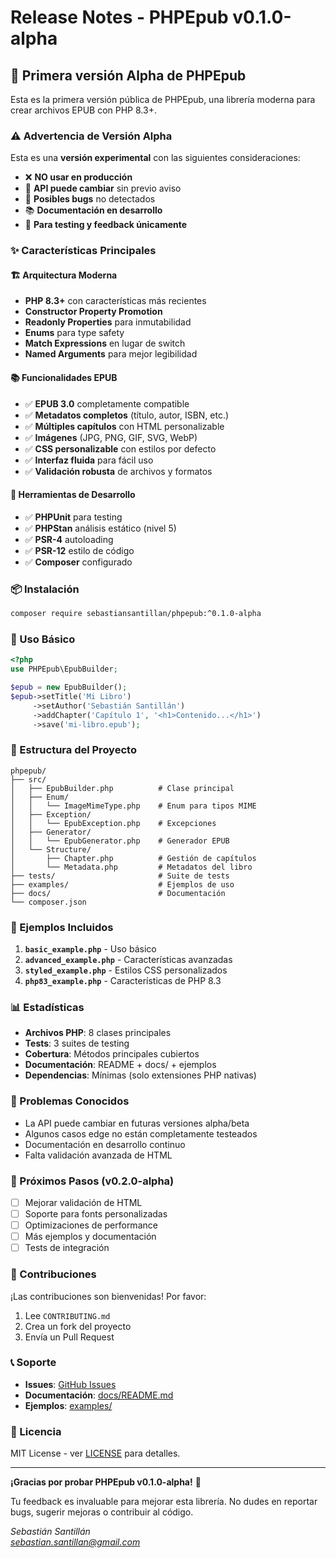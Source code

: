 # Release Notes - PHPEpub v0.1.0-alpha

## 🎉 Primera versión Alpha de PHPEpub

Esta es la primera versión pública de PHPEpub, una librería moderna para crear archivos EPUB con PHP 8.3+.

### ⚠️ Advertencia de Versión Alpha

Esta es una **versión experimental** con las siguientes consideraciones:

- ❌ **NO usar en producción**
- 🔄 **API puede cambiar** sin previo aviso
- 🐛 **Posibles bugs** no detectados
- 📚 **Documentación en desarrollo**
- 🧪 **Para testing y feedback únicamente**

### ✨ Características Principales

#### 🏗️ Arquitectura Moderna
- **PHP 8.3+** con características más recientes
- **Constructor Property Promotion**
- **Readonly Properties** para inmutabilidad
- **Enums** para type safety
- **Match Expressions** en lugar de switch
- **Named Arguments** para mejor legibilidad

#### 📚 Funcionalidades EPUB
- ✅ **EPUB 3.0** completamente compatible
- ✅ **Metadatos completos** (título, autor, ISBN, etc.)
- ✅ **Múltiples capítulos** con HTML personalizable
- ✅ **Imágenes** (JPG, PNG, GIF, SVG, WebP)
- ✅ **CSS personalizable** con estilos por defecto
- ✅ **Interfaz fluida** para fácil uso
- ✅ **Validación robusta** de archivos y formatos

#### 🔧 Herramientas de Desarrollo
- ✅ **PHPUnit** para testing
- ✅ **PHPStan** análisis estático (nivel 5)
- ✅ **PSR-4** autoloading
- ✅ **PSR-12** estilo de código
- ✅ **Composer** configurado

### 📦 Instalación

```bash
composer require sebastiansantillan/phpepub:^0.1.0-alpha
```

### 🚀 Uso Básico

```php
<?php
use PHPEpub\EpubBuilder;

$epub = new EpubBuilder();
$epub->setTitle('Mi Libro')
     ->setAuthor('Sebastián Santillán')
     ->addChapter('Capítulo 1', '<h1>Contenido...</h1>')
     ->save('mi-libro.epub');
```

### 📁 Estructura del Proyecto

```
phpepub/
├── src/
│   ├── EpubBuilder.php          # Clase principal
│   ├── Enum/
│   │   └── ImageMimeType.php    # Enum para tipos MIME
│   ├── Exception/
│   │   └── EpubException.php    # Excepciones
│   ├── Generator/
│   │   └── EpubGenerator.php    # Generador EPUB
│   └── Structure/
│       ├── Chapter.php          # Gestión de capítulos
│       └── Metadata.php         # Metadatos del libro
├── tests/                       # Suite de tests
├── examples/                    # Ejemplos de uso
├── docs/                        # Documentación
└── composer.json
```

### 🧪 Ejemplos Incluidos

1. **`basic_example.php`** - Uso básico
2. **`advanced_example.php`** - Características avanzadas
3. **`styled_example.php`** - Estilos CSS personalizados
4. **`php83_example.php`** - Características de PHP 8.3

### 📊 Estadísticas

- **Archivos PHP**: 8 clases principales
- **Tests**: 3 suites de testing
- **Cobertura**: Métodos principales cubiertos
- **Documentación**: README + docs/ + ejemplos
- **Dependencias**: Mínimas (solo extensiones PHP nativas)

### 🐛 Problemas Conocidos

- La API puede cambiar en futuras versiones alpha/beta
- Algunos casos edge no están completamente testeados
- Documentación en desarrollo continuo
- Falta validación avanzada de HTML

### 🔮 Próximos Pasos (v0.2.0-alpha)

- [ ] Mejorar validación de HTML
- [ ] Soporte para fonts personalizadas
- [ ] Optimizaciones de performance
- [ ] Más ejemplos y documentación
- [ ] Tests de integración

### 🤝 Contribuciones

¡Las contribuciones son bienvenidas! Por favor:

1. Lee `CONTRIBUTING.md`
2. Crea un fork del proyecto
3. Envía un Pull Request

### 📞 Soporte

- **Issues**: [GitHub Issues](https://github.com/sebastiansantillan/phpepub/issues)
- **Documentación**: [docs/README.md](docs/README.md)
- **Ejemplos**: [examples/](examples/)

### 📄 Licencia

MIT License - ver [LICENSE](LICENSE) para detalles.

---

**¡Gracias por probar PHPEpub v0.1.0-alpha!** 🎉

Tu feedback es invaluable para mejorar esta librería. No dudes en reportar bugs, sugerir mejoras o contribuir al código.

*Sebastián Santillán*  
*sebastian.santillan@gmail.com*
